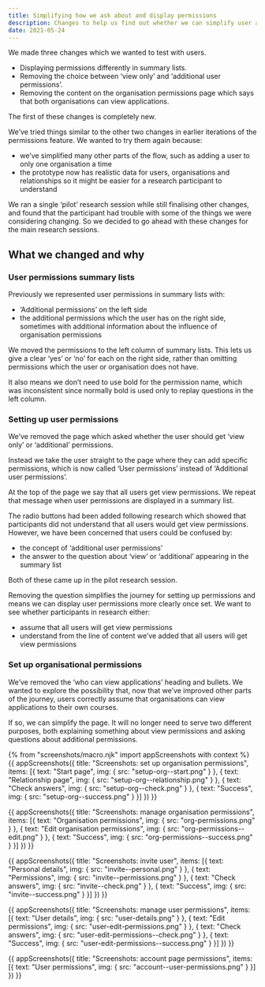 ```yaml
---
title: Simplifying how we ask about and display permissions
description: Changes to help us find out whether we can simplify user and organisational permissions
date: 2021-05-24
---
```


We made three changes which we wanted to test with users.

- Displaying permissions differently in summary lists.
- Removing the choice between ‘view only’ and ‘additional user permissions’.
- Removing the content on the organisation permissions page which says that both organisations can view applications.

The first of these changes is completely new.

We’ve tried things similar to the other two changes in earlier iterations of the permissions feature. We wanted to try them again because:

- we’ve simplified many other parts of the flow, such as adding a user to only one organisation a time
- the prototype now has realistic data for users, organisations and relationships so it might be easier for a research participant to understand

We ran a single ‘pilot’ research session while still finalising other changes, and found that the participant had trouble with some of the things we were considering changing. So we decided to go ahead with these changes for the main research sessions.

## What we changed and why

### User permissions summary lists

Previously we represented user permissions in summary lists with:

- ‘Additional permissions’ on the left side
- the additional permissions which the user has on the right side, sometimes with additional information about the influence of organisation permissions

We moved the permissions to the left column of summary lists. This lets us give a clear ‘yes’ or ‘no’ for each on the right side, rather than omitting permissions which the user or organisation does not have.

It also means we don’t need to use bold for the permission name, which was inconsistent since normally bold is used only to replay questions in the left column.

### Setting up user permissions

We’ve removed the page which asked whether the user should get ‘view only’ or ‘additional’ permissions.

Instead we take the user straight to the page where they can add specific permissions, which is now called ‘User permissions’ instead of ‘Additional user permissions’.

At the top of the page we say that all users get view permissions. We repeat that message when user permissions are displayed in a summary list.

The radio buttons had been added following research which showed that participants did not understand that all users would get view permissions. However, we have been concerned that users could be confused by:

- the concept of ‘additional user permissions’
- the answer to the question about ‘view’ or ‘additional’ appearing in the summary list

Both of these came up in the pilot research session.

Removing the question simplifies the journey for setting up permissions and means we can display user permissions more clearly once set. We want to see whether participants in research either:

- assume that all users will get view permissions
- understand from the line of content we’ve added that all users will get view permissions

### Set up organisational permissions

We’ve removed the ‘who can view applications’ heading and bullets. We wanted to explore the possibility that, now that we’ve improved other parts of the journey, users correctly assume that organisations can view applications to their own courses.

If so, we can simplify the page. It will no longer need to serve two different purposes, both explaining something about view permissions and asking questions about additional permissions.

{% from "screenshots/macro.njk" import appScreenshots with context %}
{{ appScreenshots({
  title: "Screenshots: set up organisation permissions",
  items: [{
    text: "Start page",
    img: {
      src: "setup-org--start.png"
    }
  }, {
    text: "Relationship page",
    img: {
      src: "setup-org--relationship.png"
    }
  }, {
    text: "Check answers",
    img: {
      src: "setup-org--check.png"
    }
  }, {
    text: "Success",
    img: {
      src: "setup-org--success.png"
    }
  }]
}) }}

{{ appScreenshots({
  title: "Screenshots: manage organisation permissions",
  items: [{
    text: "Organisation permissions",
    img: {
      src: "org-permissions.png"
    }
  }, {
    text: "Edit organisation permissions",
    img: {
      src: "org-permissions--edit.png"
    }
  }, {
    text: "Success",
    img: {
      src: "org-permissions--success.png"
    }
  }]
}) }}

{{ appScreenshots({
  title: "Screenshots: invite user",
  items: [{
    text: "Personal details",
    img: {
      src: "invite--personal.png"
    }
  }, {
    text: "Permissions",
    img: {
      src: "invite--permissions.png"
    }
  }, {
    text: "Check answers",
    img: {
      src: "invite--check.png"
    }
  }, {
    text: "Success",
    img: {
      src: "invite--success.png"
    }
  }]
}) }}

{{ appScreenshots({
  title: "Screenshots: manage user permissions",
  items: [{
    text: "User details",
    img: {
      src: "user-details.png"
    }
  }, {
    text: "Edit permissions",
    img: {
      src: "user-edit-permissions.png"
    }
  }, {
    text: "Check answers",
    img: {
      src: "user-edit-permissions--check.png"
    }
  }, {
    text: "Success",
    img: {
      src: "user-edit-permissions--success.png"
    }
  }]
}) }}

{{ appScreenshots({
  title: "Screenshots: account page permissions",
  items: [{
    text: "User permissions",
    img: {
      src: "account--user-permissions.png"
    }
  }]
}) }}
